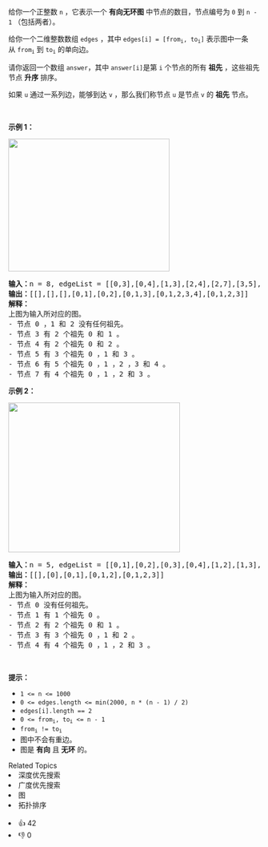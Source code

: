 <p>给你一个正整数&nbsp;<code>n</code>&nbsp;，它表示一个 <strong>有向无环图</strong>&nbsp;中节点的数目，节点编号为&nbsp;<code>0</code>&nbsp;到&nbsp;<code>n - 1</code>&nbsp;（包括两者）。</p>

<p>给你一个二维整数数组&nbsp;<code>edges</code>&nbsp;，其中&nbsp;<code>edges[i] = [from<sub>i</sub>, to<sub>i</sub>]</code>&nbsp;表示图中一条从&nbsp;<code>from<sub>i</sub></code>&nbsp;到&nbsp;<code>to<sub>i</sub></code>&nbsp;的单向边。</p>

<p>请你返回一个数组&nbsp;<code>answer</code>，其中<em>&nbsp;</em><code>answer[i]</code>是第&nbsp;<code>i</code>&nbsp;个节点的所有&nbsp;<strong>祖先</strong>&nbsp;，这些祖先节点&nbsp;<strong>升序</strong>&nbsp;排序。</p>

<p>如果 <code>u</code>&nbsp;通过一系列边，能够到达 <code>v</code>&nbsp;，那么我们称节点 <code>u</code>&nbsp;是节点 <code>v</code>&nbsp;的 <strong>祖先</strong>&nbsp;节点。</p>

<p>&nbsp;</p>

<p><strong>示例 1：</strong></p>

<p><img alt="" src="https://assets.leetcode.com/uploads/2019/12/12/e1.png" style="width: 322px; height: 265px;" /></p>

<pre><b>输入：</b>n = 8, edgeList = [[0,3],[0,4],[1,3],[2,4],[2,7],[3,5],[3,6],[3,7],[4,6]]
<b>输出：</b>[[],[],[],[0,1],[0,2],[0,1,3],[0,1,2,3,4],[0,1,2,3]]
<strong>解释：</strong>
上图为输入所对应的图。
- 节点 0 ，1 和 2 没有任何祖先。
- 节点 3 有 2 个祖先 0 和 1 。
- 节点 4 有 2 个祖先 0 和 2 。
- 节点 5 有 3 个祖先 0 ，1 和 3 。
- 节点 6 有 5 个祖先 0 ，1 ，2 ，3 和 4 。
- 节点 7 有 4 个祖先 0 ，1 ，2 和 3 。
</pre>

<p><strong>示例 2：</strong></p>

<p><img alt="" src="https://assets.leetcode.com/uploads/2019/12/12/e2.png" style="width: 343px; height: 299px;" /></p>

<pre><b>输入：</b>n = 5, edgeList = [[0,1],[0,2],[0,3],[0,4],[1,2],[1,3],[1,4],[2,3],[2,4],[3,4]]
<b>输出：</b>[[],[0],[0,1],[0,1,2],[0,1,2,3]]
<strong>解释：</strong>
上图为输入所对应的图。
- 节点 0 没有任何祖先。
- 节点 1 有 1 个祖先 0 。
- 节点 2 有 2 个祖先 0 和 1 。
- 节点 3 有 3 个祖先 0 ，1 和 2 。
- 节点 4 有 4 个祖先 0 ，1 ，2 和 3 。
</pre>

<p>&nbsp;</p>

<p><strong>提示：</strong></p>

<ul> 
 <li><code>1 &lt;= n &lt;= 1000</code></li> 
 <li><code>0 &lt;= edges.length &lt;= min(2000, n * (n - 1) / 2)</code></li> 
 <li><code>edges[i].length == 2</code></li> 
 <li><code>0 &lt;= from<sub>i</sub>, to<sub>i</sub> &lt;= n - 1</code></li> 
 <li><code>from<sub>i</sub> != to<sub>i</sub></code></li> 
 <li>图中不会有重边。</li> 
 <li>图是 <strong>有向</strong> 且 <strong>无环</strong> 的。</li> 
</ul>

<div><div>Related Topics</div><div><li>深度优先搜索</li><li>广度优先搜索</li><li>图</li><li>拓扑排序</li></div></div><br><div><li>👍 42</li><li>👎 0</li></div>